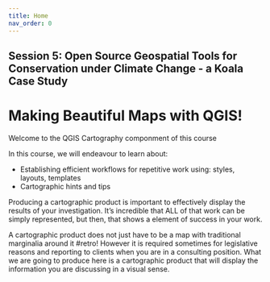 ```yaml
---
title: Home
nav_order: 0
---
```


## Session 5: Open Source Geospatial Tools for Conservation under Climate Change - a Koala Case Study

# Making Beautiful Maps with QGIS!

Welcome to the QGIS Cartography componment of this course

In this course, we will endeavour to learn about: 
- Establishing efficient workflows for repetitive work using: styles, layouts, templates 
- Cartographic hints and tips

Producing a cartographic product is important to effectively display the results of your investigation. It’s incredible that ALL of that work can be simply represented, but then, that shows a element of success in your work.

A cartographic product does not just have to be a map with traditional marginalia around it #retro! However it is required sometimes for legislative reasons and reporting to clients when you are in a consulting position. What we are going to produce here is a cartographic product that will display the information you are discussing in a visual sense.
